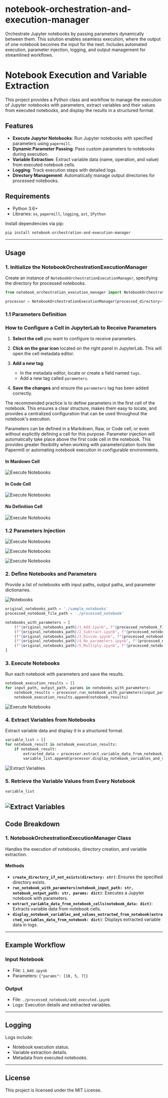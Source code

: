 # notebook-orchestration-and-execution-manager
Orchestrate Jupyter notebooks by passing parameters dynamically between them. This solution enables seamless execution, where the output of one notebook becomes the input for the next. Includes automated execution, parameter injection, logging, and output management for streamlined workflows.


# Notebook Execution and Variable Extraction

This project provides a Python class and workflow to manage the execution of Jupyter notebooks with parameters, extract variables and their values from executed notebooks, and display the results in a structured format.

## Features
- **Execute Jupyter Notebooks**: Run Jupyter notebooks with specified parameters using `papermill`.
- **Dynamic Parameter Passing**: Pass custom parameters to notebooks during execution.
- **Variable Extraction**: Extract variable data (name, operation, and value) from executed notebook cells.
- **Logging**: Track execution steps with detailed logs.
- **Directory Management**: Automatically manage output directories for processed notebooks.

## Requirements
- Python 3.6+
- Libraries: `os`, `papermill`, `logging`, `ast`, `IPython`

Install dependencies via pip:
```bash
pip install notebook-orchestration-and-execution-manager
```

---

## Usage

### 1. Initialize the NotebookOrchestrationExecutionManager
Create an instance of `NotebookOrchestrationExecutionManager`, specifying the directory for processed notebooks.

```python
from notebook_orchestration_execution_manager import NotebookOrchestrationExecutionManager

processor = NotebookOrchestrationExecutionManager(processed_directory="./processed_notebook")
```

### 1.1 Parameters Definition

### How to Configure a Cell in JupyterLab to Receive Parameters

1. **Select the cell** you want to configure to receive parameters.

2. **Click on the gear icon** located on the right panel in JupyterLab. This will open the cell metadata editor.

3. **Add a new tag**:
   - In the metadata editor, locate or create a field named `tags`.
   - Add a new tag called `parameters`.

4. **Save the changes** and ensure the `parameters` tag has been added correctly.

The recommended practice is to define parameters in the first cell of the notebook. This ensures a clear structure, makes them easy to locate, and provides a centralized configuration that can be used throughout the notebook's execution.

Parameters can be defined in a Markdown, Raw, or Code cell, or even without explicitly defining a cell for this purpose. Parameter injection will automatically take place above the first code cell in the notebook. This provides greater flexibility when working with parameterization tools like Papermill or automating notebook execution in configurable environments.

#### In Mardown Cell
![Execute Notebooks](https://raw.githubusercontent.com/JorgeCardona/notebook-orchestration-and-execution-manager/refs/heads/main/images/orchestration_1.png)

#### In Code Cell
![Execute Notebooks](https://raw.githubusercontent.com/JorgeCardona/notebook-orchestration-and-execution-manager/refs/heads/main/images/orchestration_3.png)

#### No Definition Cell
![Execute Notebooks](https://raw.githubusercontent.com/JorgeCardona/notebook-orchestration-and-execution-manager/refs/heads/main/images/orchestration_5.png)


### 1.2 Parameters Injection
![Execute Notebooks](https://raw.githubusercontent.com/JorgeCardona/notebook-orchestration-and-execution-manager/refs/heads/main/images/orchestration_2.png)

![Execute Notebooks](https://raw.githubusercontent.com/JorgeCardona/notebook-orchestration-and-execution-manager/refs/heads/main/images/orchestration_4.png)

![Execute Notebooks](https://raw.githubusercontent.com/JorgeCardona/notebook-orchestration-and-execution-manager/refs/heads/main/images/orchestration_6.png)


### 2. Define Notebooks and Parameters
Provide a list of notebooks with input paths, output paths, and parameter dictionaries.

![Notebooks](https://raw.githubusercontent.com/JorgeCardona/notebook-orchestration-and-execution-manager/refs/heads/main/images/notebooks.png)

```python
original_notebooks_path = './sample_notebooks'
processed_notebook_file_path = './processed_notebook'

notebooks_with_parameters = [
    (f"{original_notebooks_path}/1_Add.ipynb", f"{processed_notebook_file_path}/add_executed.ipynb", {"params": [10, 5, 7]}),
    (f"{original_notebooks_path}/2_Subtract.ipynb", f"{processed_notebook_file_path}/subtract_executed.ipynb", {"x": 10, "y": 3}),
    (f"{original_notebooks_path}/3_Divide.ipynb", f"{processed_notebook_file_path}/divide_executed.ipynb", {"x": 20, "y": 0}),
    (f"{original_notebooks_path}/4_No_parameters.ipynb", f"{processed_notebook_file_path}/no_parameters_executed.ipynb", {"inject_values": {"x": [2, 3], "y": [4, 5]}}),
    (f"{original_notebooks_path}/5_Multiply.ipynb", f"{processed_notebook_file_path}/multiply_executed.ipynb", {"inject_values": {"x": [2, 3], "y": [4, 5]}}),
]
```

### 3. Execute Notebooks
Run each notebook with parameters and save the results.

```python
notebook_execution_results = []
for input_path, output_path, params in notebooks_with_parameters:
    notebook_results = processor.run_notebook_with_parameters(input_path, output_path, params)
    notebook_execution_results.append(notebook_results)
```
![Execute Notebooks](https://raw.githubusercontent.com/JorgeCardona/notebook-orchestration-and-execution-manager/refs/heads/main/images/pass_notebook_parameters.png)

### 4. Extract Variables from Notebooks
Extract variable data and display it in a structured format.

```python
variable_list = []
for notebook_result in notebook_execution_results:
    if notebook_result:
        extracted_data = processor.extract_variable_data_from_notebook_cells(notebook_result)
        variable_list.append(processor.display_notebook_variables_and_values_extracted_from_notebook(extracted_data))
```
![Extract Variables](https://raw.githubusercontent.com/JorgeCardona/notebook-orchestration-and-execution-manager/refs/heads/main/images/extract_notebook_variables.png)

### 5. Retrieve the Variable Values from Every Notebook
```python
variable_list
```
![Extract Variables](https://raw.githubusercontent.com/JorgeCardona/notebook-orchestration-and-execution-manager/refs/heads/main/images/retrieve_variable_values.png)
---

## Code Breakdown

### 1. NotebookOrchestrationExecutionManager Class
Handles the execution of notebooks, directory creation, and variable extraction.

#### Methods
- **`create_directory_if_not_exists(directory: str)`**: Ensures the specified directory exists.
- **`run_notebook_with_parameters(notebook_input_path: str, notebook_output_path: str, params: dict)`**: Executes a Jupyter notebook with parameters.
- **`extract_variable_data_from_notebook_cells(notebook_data: dict)`**: Extracts variable data from notebook cells.
- **`display_notebook_variables_and_values_extracted_from_notebook(extracted_variables_data_from_notebook: dict)`**: Displays extracted variable data in logs.

---

## Example Workflow

### Input Notebook
- File: `1_Add.ipynb`
- Parameters: `{"params": [10, 5, 7]}`

### Output
- File: `./processed_notebook/add_executed.ipynb`
- Logs: Execution details and extracted variables.

---

## Logging
Logs include:
- Notebook execution status.
- Variable extraction details.
- Metadata from executed notebooks.

---

## License
This project is licensed under the MIT License.